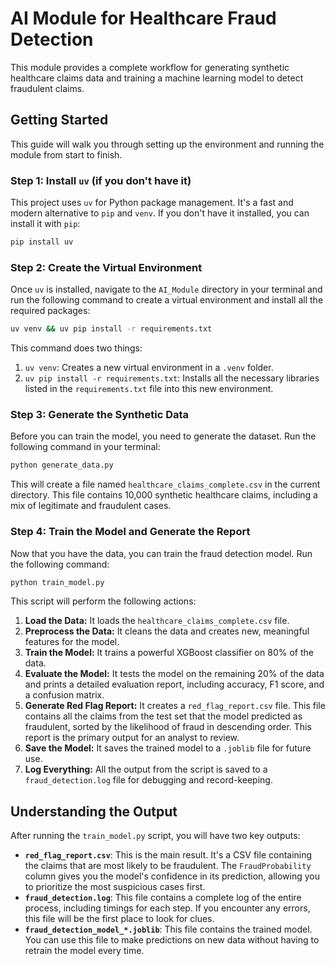 # AI Module for Healthcare Fraud Detection

This module provides a complete workflow for generating synthetic healthcare claims data and training a machine learning model to detect fraudulent claims.

## Getting Started

This guide will walk you through setting up the environment and running the module from start to finish.

### Step 1: Install `uv` (if you don't have it)

This project uses `uv` for Python package management. It's a fast and modern alternative to `pip` and `venv`. If you don't have it installed, you can install it with `pip`:

```bash
pip install uv
```

### Step 2: Create the Virtual Environment

Once `uv` is installed, navigate to the `AI_Module` directory in your terminal and run the following command to create a virtual environment and install all the required packages:

```bash
uv venv && uv pip install -r requirements.txt
```

This command does two things:
1.  `uv venv`: Creates a new virtual environment in a `.venv` folder.
2.  `uv pip install -r requirements.txt`: Installs all the necessary libraries listed in the `requirements.txt` file into this new environment.

### Step 3: Generate the Synthetic Data

Before you can train the model, you need to generate the dataset. Run the following command in your terminal:

```bash
python generate_data.py
```

This will create a file named `healthcare_claims_complete.csv` in the current directory. This file contains 10,000 synthetic healthcare claims, including a mix of legitimate and fraudulent cases.

### Step 4: Train the Model and Generate the Report

Now that you have the data, you can train the fraud detection model. Run the following command:

```bash
python train_model.py
```

This script will perform the following actions:
1.  **Load the Data:** It loads the `healthcare_claims_complete.csv` file.
2.  **Preprocess the Data:** It cleans the data and creates new, meaningful features for the model.
3.  **Train the Model:** It trains a powerful XGBoost classifier on 80% of the data.
4.  **Evaluate the Model:** It tests the model on the remaining 20% of the data and prints a detailed evaluation report, including accuracy, F1 score, and a confusion matrix.
5.  **Generate Red Flag Report:** It creates a `red_flag_report.csv` file. This file contains all the claims from the test set that the model predicted as fraudulent, sorted by the likelihood of fraud in descending order. This report is the primary output for an analyst to review.
6.  **Save the Model:** It saves the trained model to a `.joblib` file for future use.
7.  **Log Everything:** All the output from the script is saved to a `fraud_detection.log` file for debugging and record-keeping.

## Understanding the Output

After running the `train_model.py` script, you will have two key outputs:

*   **`red_flag_report.csv`**: This is the main result. It's a CSV file containing the claims that are most likely to be fraudulent. The `FraudProbability` column gives you the model's confidence in its prediction, allowing you to prioritize the most suspicious cases first.
*   **`fraud_detection.log`**: This file contains a complete log of the entire process, including timings for each step. If you encounter any errors, this file will be the first place to look for clues.
*   **`fraud_detection_model_*.joblib`**: This file contains the trained model. You can use this file to make predictions on new data without having to retrain the model every time.
